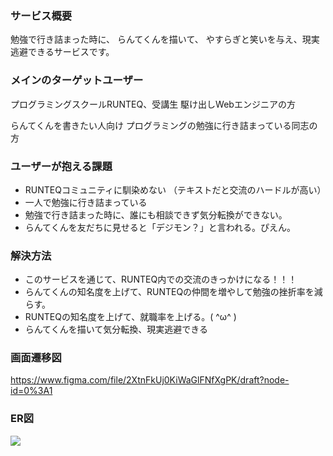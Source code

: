 ### サービス概要

勉強で行き詰まった時に、
らんてくんを描いて、
やすらぎと笑いを与え、現実逃避できるサービスです。

### メインのターゲットユーザー

プログラミングスクールRUNTEQ、受講生
駆け出しWebエンジニアの方

らんてくんを書きたい人向け
プログラミングの勉強に行き詰まっている同志の方

### ユーザーが抱える課題

-  RUNTEQコミュニティに馴染めない
  （テキストだと交流のハードルが高い）
- 一人で勉強に行き詰まっている　
- 勉強で行き詰まった時に、誰にも相談できず気分転換ができない。
- らんてくんを友だちに見せると「デジモン？」と言われる。ぴえん。

### 解決方法
- このサービスを通じて、RUNTEQ内での交流のきっかけになる！！！
- らんてくんの知名度を上げて、RUNTEQの仲間を増やして勉強の挫折率を減らす。
- RUNTEQの知名度を上げて、就職率を上げる。( ^ω^ )
- らんてくんを描いて気分転換、現実逃避できる

### 画面遷移図
https://www.figma.com/file/2XtnFkUj0KiWaGlFNfXgPK/draft?node-id=0%3A1

### ER図
![](https://i.imgur.com/y8mQufM.png)